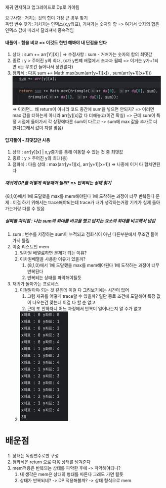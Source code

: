 재귀 먼저하고 업그레이드로 Dp로 가야됨 

요구사항 : 거치는 것의 합이 가장 큰 경우 찾기  
독립 변수 찾기: 거처가는 인덱스(x,y좌표), 거쳐가는 숫자의 합 
=> 여기서 숫자의 합은 인덱스 값에 따라서 달라져서 종속적임 

#### 내풀이 - 합을 비교 => 이것도 한번 해봐야 내 단점을 안다 
1) 상태 : sum += arr[Y][X] | => 수정사항 : sum - 거쳐가는 숫자의 합의 최댓값 
2) 종료 : y > 주어진 y의 최대, (x가 y번쨰 배열에서 초과과 될떄 => 이거는 y가+1되면 x는 무조건 늘어나서 상관없다)
3) 점화식 : 다음 sum += Math.max(sum(arr[y+1][x]) , sum(arr[y+1][x+1]))  
![img_1.png](img_1.png)
=> 이러면... 왜  return이 아니라 코드 중간에 sum을 넣으면 안되지? 
=> 이러면 max 값을 더하는게 아니라 arr[y][x]값 다 더해놓고(이건 확실) 
=> 근데 sum이 특정 시점에 들어가서 각 상황에따른 sum이 다르고 -> sum에 max 값을 추가로 더한다(그래서 값이 지랄 맞음)


#### 답지풀이 - 최댓값만 사용 
1) 상태 : arr[y][x] | x,y증가를 통해 이동할 수 있는 것 중 최댓값 
2) 종료 : y > 주어진 y의 최대(층)
3) 점화식 : 다음 상태 :  max(arr[y+1][x], arr[y+1][x+1]) => 나중에 이거 다 합치면된다


##### 재귀에 DP를 어떻게 적용해야 될까? => 반복되는 상태 찾기
{8,1,0}에서 1에 도달했을 max를 mem해야된다 1에 도착하는 과정이 너무 반복된다 
문제 : 이걸 하기 위해서는 trace해야되는데 trace가 내가 생각하는거랑 기계가 실제 돌아가는거랑 다를 수 있음


##### 살펴볼 차이점 : 나는 sum의 최대를 비교을 했고 답지는 요소의 최대를 비교해서 넘김
1. sum : 변수를 저장하는 sum이 누적되고 점화식이 아닌 다른부분에서 무조건 들어가서 틀림
2. 이중 리스트인 mem  
   1. 일차원 배열로하면 문제가 되는 이유? 
   2. 이차원배열을 사용한 이유가 있을까? 
      1. {8,1,0}에서 1에 도달했을 max를 mem해야된다 1에 도착하는 과정이 너무 반복된다 
      2. 반복되는 상태를 파악해야될듯 
3. 재귀가 돌아가는 프로세스
   1. 이걸알아야 되는 것 같은데 이걸 다 그려보기에는 시간이 없어
      1. 그럼 재귀를 어떻게 trace할 수 있을까? 일단 종료 조건에 도달해야 특정 값이 나오는건 맞는데 이걸 다 할 순 없고 
      2. 근데 또 안하자니 어느 과정에서 반복이 일어나는지 알 수가 없고 
   2. ![img.png](img.png)

   

# 배운점 
1) 상태는 독립변수로만 구성
2) 점화식은 return 으로 다음 상태를 넘겨준다
3) mem적용은 반복되는 상태를 파악한 후에 -> 파악해야되나? 
   1) 내 생각은 mem은 상태의 형태를 따른다 그래도 가면 될듯 
   2) 상태가 반복되네? -> DP 적용해볼까? -> 상태 형식으로 mem
